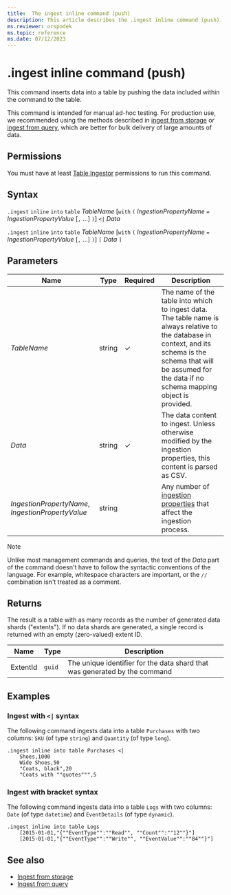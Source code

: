 ```yaml
---
title:  The ingest inline command (push)
description: This article describes the .ingest inline command (push).
ms.reviewer: orspodek
ms.topic: reference
ms.date: 07/12/2023
---
```

# .ingest inline command (push)

This command inserts data into a table by pushing the data included within the command to the table.

This command is intended for manual ad-hoc testing. For production use, we recommended using the methods described in [ingest from storage](ingest-from-storage.md) or [ingest from query](ingest-from-query.md), which are better for bulk delivery of large amounts of data.

## Permissions

You must have at least [Table Ingestor](../access-control/role-based-access-control.md) permissions to run this command.

## Syntax

`.ingest` `inline` `into` `table` *TableName*
[`with` `(` *IngestionPropertyName* `=` *IngestionPropertyValue* [`,` ...] `)`]
`<|` *Data*

`.ingest` `inline` `into` `table` *TableName*
[`with` `(` *IngestionPropertyName* `=` *IngestionPropertyValue* [`,` ...] `)`]
`[` *Data* `]`

## Parameters

| Name | Type | Required | Description |
|--|--|--|--|
| *TableName* | string | &check; | The name of the table into which to ingest data. The table name is always relative to the database in context, and its schema is the schema that will be assumed for the data if no schema mapping object is provided.|
| *Data* | string | &check; | The data content to ingest. Unless otherwise modified by the ingestion properties, this content is parsed as CSV.|
| *IngestionPropertyName*, *IngestionPropertyValue* | string | | Any number of [ingestion properties](../../../ingestion-properties.md) that affect the ingestion process.|

> [!NOTE]
> Unlike most management commands and queries, the text of the *Data* part of the command doesn't have to follow the syntactic conventions of the language. For example, whitespace characters are important, or the `//` combination isn't treated as a comment.

## Returns

The result is a table with as many records
as the number of generated data shards ("extents").
If no data shards are generated, a single record is returned
with an empty (zero-valued) extent ID.

|Name       |Type      |Description                                                               |
|-----------|----------|--------------------------------------------------------------------------|
|ExtentId   |`guid`    |The unique identifier for the data shard that was generated by the command|

## Examples

### Ingest with `<|` syntax

The following command ingests data into a table `Purchases` with two columns: `SKU` (of type `string`) and `Quantity` (of type `long`).

```kusto
.ingest inline into table Purchases <|
    Shoes,1000
    Wide Shoes,50
    "Coats, black",20
    "Coats with ""quotes""",5
```

### Ingest with bracket syntax

The following command ingests data into a table `Logs` with two columns: `Date` (of type `datetime`) and `EventDetails` (of type `dynamic`).

```kusto
.ingest inline into table Logs
    [2015-01-01,"{""EventType"":""Read"", ""Count"":""12""}"]
    [2015-01-01,"{""EventType"":""Write"", ""EventValue"":""84""}"]
```

## See also

* [Ingest from storage](ingest-from-storage.md)
* [Ingest from query](ingest-from-query.md)
